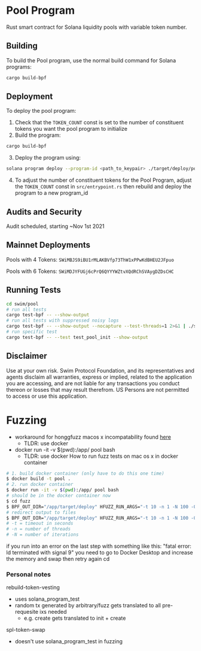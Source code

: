 # Pool Program

Rust smart contract for Solana liquidity pools with variable token number.


## Building
To build the Pool program, use the normal build command for Solana programs:

```bash
cargo build-bpf
```



## Deployment
To deploy the pool program:
1. Check that the `TOKEN_COUNT` const is set to the number of constituent tokens you want the pool program to initialize
2. Build the program:
  ```bash
  cargo build-bpf
  ```
3. Deploy the program using:
  ```bash
  solana program deploy --program-id <path_to_keypair> ./target/deploy/pool.so
  ```
4. To adjust the number of constituent tokens for the Pool Program, adjust the `TOKEN_COUNT` const in `src/entrypoint.rs` then rebuild and deploy the program to a new program_id

## Audits and Security
Audit scheduled, starting ~Nov 1st 2021

## Mainnet Deployments
Pools with 4 Tokens: `SWiMBJS9iBU1rMLAKBVfp73ThW1xPPwKdBHEU2JFpuo`

Pools with 6 Tokens: `SWiMDJYFUGj6cPrQ6QYYYWZtvXQdRChSVAygDZDsCHC`

## Running Tests

```bash
cd swim/pool
# run all tests
cargo test-bpf -- --show-output
# run all tests with suppressed noisy logs
cargo test-bpf -- --show-output --nocapture --test-threads=1 2>&1 | ./sol_spam_filter.py
# run specific test
cargo test-bpf -- --test test_pool_init --show-output
```

## Disclaimer
Use at your own risk. Swim Protocol Foundation, and its representatives and agents disclaim all warranties, express or implied, related to the application you are accessing, and are not liable for any transactions you conduct thereon or losses that may result therefrom. US Persons are not permitted to access or use this application.
# Fuzzing
- workaround for honggfuzz macos x incompatability found [here](https://github.com/ilmoi/rebuild-token-vesting)
  - TLDR: use docker 
- docker run -it -v $(pwd):/app/ pool bash
  - TLDR: use docker
How to run fuzz tests on mac os x in docker container
```sh
# 1. build docker container (only have to do this one time)
$ docker build -t pool .
# 2. run docker container
$ docker run -it -v $(pwd):/app/ pool bash
# should be in the docker container now
$ cd fuzz
$ BPF_OUT_DIR="/app/target/deploy" HFUZZ_RUN_ARGS="-t 10 -n 1 -N 100 -Q  " cargo hfuzz run pool_fuzz 
# redirect output to files
$ BPF_OUT_DIR="/app/target/deploy" HFUZZ_RUN_ARGS="-t 10 -n 1 -N 100 -Q -d -v -l ./fuzz.log -R ./fuzz_report.log " cargo hfuzz run pool_fuzz > test_output.txt 2>&1
# -t = timeout in seconds
# -n = number of threads
# -N = number of iterations

``` 

if you run into an error on the last step with something like this:
"fatal error: ld terminated with signal 9"
you need to go to Docker Desktop and increase the memory and swap then retry again
cd

### Personal notes
rebuild-token-vesting
- uses solana_program_test
- random tx generated by arbitrary/fuzz gets translated to all pre-requesite ixs needed
  - e.g. create gets translated to init + create

spl-token-swap
- doesn't use solana_program_test in fuzzing 
